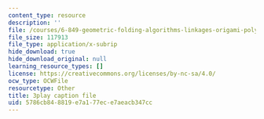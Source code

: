 ```yaml
---
content_type: resource
description: ''
file: /courses/6-849-geometric-folding-algorithms-linkages-origami-polyhedra-fall-2012/5786cb848819e7a177ece7aeacb347cc_82t7g2itzm4.srt
file_size: 117913
file_type: application/x-subrip
hide_download: true
hide_download_original: null
learning_resource_types: []
license: https://creativecommons.org/licenses/by-nc-sa/4.0/
ocw_type: OCWFile
resourcetype: Other
title: 3play caption file
uid: 5786cb84-8819-e7a1-77ec-e7aeacb347cc
---
```

